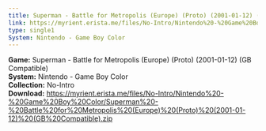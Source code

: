 ```yaml
---
title: Superman - Battle for Metropolis (Europe) (Proto) (2001-01-12) (GB Compatible)
link: https://myrient.erista.me/files/No-Intro/Nintendo%20-%20Game%20Boy%20Color/Superman%20-%20Battle%20for%20Metropolis%20(Europe)%20(Proto)%20(2001-01-12)%20(GB%20Compatible).zip
type: single1
System: Nintendo - Game Boy Color
---
```

<b>Game:</b> Superman - Battle for Metropolis (Europe) (Proto) (2001-01-12) (GB Compatible)<br>
<b>System:</b> Nintendo - Game Boy Color<br>
<b>Collection:</b> No-Intro<br>
<b>Download:</b> https://myrient.erista.me/files/No-Intro/Nintendo%20-%20Game%20Boy%20Color/Superman%20-%20Battle%20for%20Metropolis%20(Europe)%20(Proto)%20(2001-01-12)%20(GB%20Compatible).zip